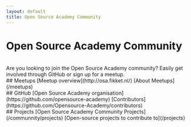 ```yaml
---
layout: default
title: Open Source Academy Community
---
```

# Open Source Academy Community
<br>
Are you looking to join the Open Source Academy community? Easily get involved through GitHub or sign up for a meetup.

<br>
## Meetups
[Meetup overview](http://osa.fikket.nl/)  
[About Meetups](/meetups)  

<br>
## GitHub
[Open Source Academy organisation](https://github.com/opensource-academy)  
[Contributors](https://github.com/Opensource-Academy/contributors)  

<br>
## Projects
[Open Source Academy Community Projects](/communnity/projects)
[Open-source projects to contribute to](/projects)  
